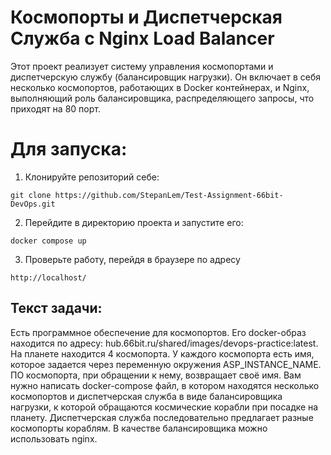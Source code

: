 # Космопорты и Диспетчерская Служба с Nginx Load Balancer

Этот проект реализует систему управления космопортами и диспетчерскую службу (балансировщик нагрузки).  Он включает в себя несколько космопортов, работающих в Docker контейнерах, и Nginx, выполняющий роль балансировщика, распределяющего запросы, что приходят на 80 порт.

# Для запуска:
1. Клонируйте репозиторий себе:
```
git clone https://github.com/StepanLem/Test-Assignment-66bit-DevOps.git
```
2. Перейдите в директорию проекта и запустите его:
```
docker compose up
```
3. Проверьте работу, перейдя в браузере по адресу
```
http://localhost/
```

## Текст задачи:
Есть программное обеспечение для космопортов. Его docker-образ находится по адресу: hub.66bit.ru/shared/images/devops-practice:latest.
На планете находится 4 космопорта. У каждого космопорта есть имя, которое задается через переменную окружения ASP_INSTANCE_NAME. 
ПО космопорта, при обращении к нему, возвращает своё имя. Вам нужно написать docker-compose файл, в котором находятся несколько космопортов и диспетчерская служба в виде балансировщика нагрузки, к которой обращаются космические корабли при посадке на планету. Диспетчерская служба последовательно предлагает разные космопорты кораблям. В качестве балансировщика можно использовать nginx.

